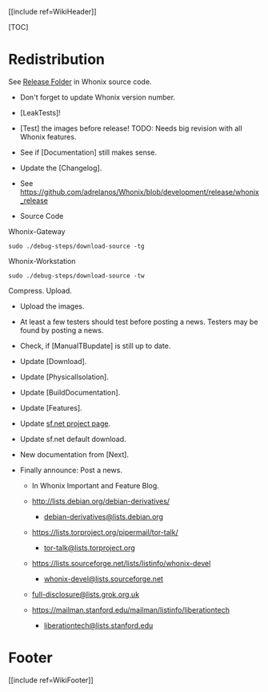 [[include ref=WikiHeader]]

[TOC]

# Redistribution

See [Release Folder](https://github.com/adrelanos/Whonix/tree/development/release) in Whonix source code.

* Don't forget to update Whonix version number.
* [LeakTests]!
* [Test] the images before release! TODO: Needs big revision with all Whonix features.
* See if [Documentation] still makes sense.
* Update the [Changelog].
* See https://github.com/adrelanos/Whonix/blob/development/release/whonix_release

* Source Code

Whonix-Gateway

    sudo ./debug-steps/download-source -tg

Whonix-Workstation

    sudo ./debug-steps/download-source -tw

Compress. Upload.

* Upload the images.
* At least a few testers should test before posting a news. Testers may be found by posting a news.
* Check, if [ManualTBupdate] is still up to date.
* Update [Download].
* Update [PhysicalIsolation].
* Update [BuildDocumentation].
* Update [Features].
* Update [sf.net project page](http://sourceforge.net/projects/whonix/).
* Update sf.net default download.
* New documentation from [Next].
* Finally announce: Post a news.

    * In Whonix Important and Feature Blog.

    * http://lists.debian.org/debian-derivatives/
        * debian-derivatives@lists.debian.org

    * https://lists.torproject.org/pipermail/tor-talk/
        * tor-talk@lists.torproject.org

    * https://lists.sourceforge.net/lists/listinfo/whonix-devel
        * whonix-devel@lists.sourceforge.net

    * full-disclosure@lists.grok.org.uk

    * https://mailman.stanford.edu/mailman/listinfo/liberationtech
        * liberationtech@lists.stanford.edu

# Footer #
[[include ref=WikiFooter]]